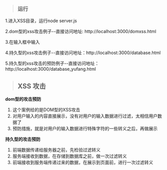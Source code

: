 >  ### 运行

1.进入XSS目录，运行node server.js

2.dom型的xss攻击例子--直接访问地址: http://localhost:3000/domxss.html

3.在输入框中输入<script>alert('test')</script>

4.持久型的xss攻击例子--直接访问地址：http://localhost:3000/database.html

5.持久型的xss攻击的预防例子--直接访问地址：http://localhost:3000/database_yufang.html



> ## XSS 攻击

**dom型的攻击预防**

1. 这个案例给的是DOM型的XSS攻击
2. 对用户输入的内容直接展示，没有对用户的输入数据进行过滤，太相信用户数据了
3. 预防措施，就是对用户的输入数据进行特殊字符的一些转义之后，再做展示

**持久型的攻击预防**

  1. 前端数据传递给服务器之前，先检验过滤转义
  2. 服务端接收到数据，在存储到数据库之前，做一次过滤转义
  3. 前端接收到服务端传递过来的数据，在展示到页面前，进行一次过滤转义

